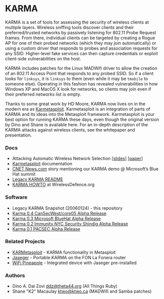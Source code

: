 KARMA
=====
KARMA is a set of tools for assessing the security of wireless clients at multiple layers. Wireless sniffing tools discover clients and their preferred/trusted networks by passively listening for 802.11 Probe Request frames. From there, individual clients can be targeted by creating a Rogue AP for one of their probed networks (which they may join automatically) or using a custom driver that responds to probes and association requests for any SSID. Higher-level fake services can then capture credentials or exploit client-side vulnerabilities on the host.

KARMA includes patches for the Linux MADWifi driver to allow the creation of an 802.11 Access Point that responds to any probed SSID. So if a client looks for `linksys`, it is `linksys` to them (even while it may be `tmobile` to someone else). Operating in this fashion has revealed vulnerabilities in how Windows XP and MacOS X look for networks, so clients may join even if their preferred networks list is empty.

Thanks to some great work by HD Moore, KARMA now lives on in the modern era as [Karmetasploit](http://dev.metasploit.com/redmine/projects/framework/wiki/Karmetasploit). Karmetasploit is an integration of parts of KARMA and its ideas into the Metasploit framework. Karmetasploit is your best option for running KARMA these days, even though the original version by Dino and Shane is available here. For an in-depth description of the KARMA attacks against wireless clients, see the whitepaper and presentation.

### Docs

* Attacking Automatic Wireless Network Selection [[slides]](http://www.trailofbits.com/resources/attacking_automatic_network_selection_slides.pdf) [[paper]](http://www.trailofbits.com/resources/attacking_automatic_network_selection_paper.pdf)
* [Karmetasploit](http://dev.metasploit.com/redmine/projects/framework/wiki/Karmetasploit) documentation
* [CNET News.com](http://news.cnet.com/Microsoft-meets-the-hackers/2009-1002_3-5747813.html) story mentioning our KARMA demo @ Microsoft’s Blue Hat summit
* [Legacy KARMA README](karma.README.txt)
* [KARMA HOWTO](http://www.wirelessdefence.org/Contents/KARMAMain.htm) at WirelessDefence.org

### Software

* Legacy KARMA Snapshot (20060124) - this repository
* [Karma 0.4 CanSecWest/core05 Alpha Release](/archive/karma-0.4.tar.gz)
* [Karma 0.3 Microsoft BlueHat Alpha Release](/archive/karma-0.3.tar.gz)
* [Karma 0.2 Immunity NYC Security Shindig Alpha Release](/archive/karma-0.2.tar.gz)
* [Karma 0.1 PACSEC Alpha Release](/archive/karma-0.1.tar.gz)

### Related Projects

* [KARMetasploit](http://dev.metasploit.com/redmine/projects/framework/wiki/Karmetasploit) - KARMA functionality in Metasploit
* [Jaseger](http://www.digininja.org/jasager/) - Portable KARMA on the FON La Fonera router
* [WiFi Pineapple](https://hakshop.myshopify.com/products/wifi-pineapple) - Integrated device with Jaseger pre-installed

### Authors

* Dino A. Dai Zovi <ddz@theta44.org> (All Things Ruby)
* Shane "K2" Macaulay <ktwo@ktwo.ca> (MADWifi and Samba patches)
